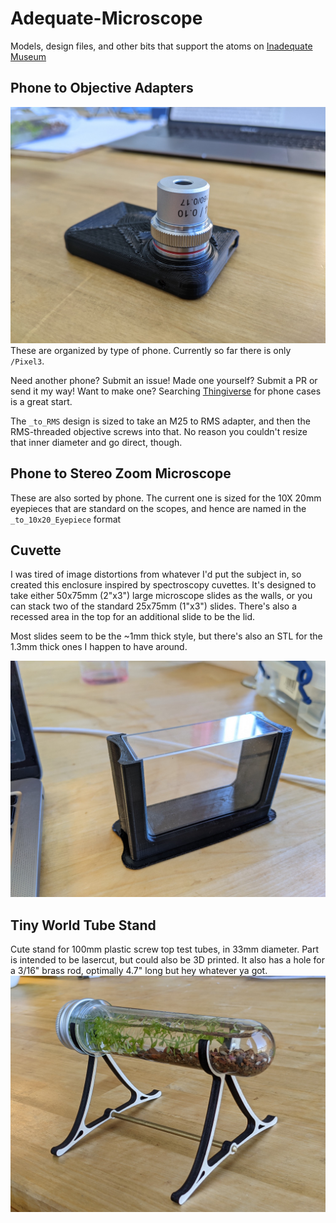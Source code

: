 # Adequate-Microscope

Models, design files, and other bits that support the atoms on [Inadequate Museum](https://www.inadequatemuseum.com)

## Phone to Objective Adapters
![Objective Adapter](/Pixel3/Pixel3_to_RMS_objective.jpg)
These are organized by type of phone. Currently so far there is only `/Pixel3`. 

Need another phone? Submit an issue! 
Made one yourself? Submit a PR or send it my way!
Want to make one? Searching [Thingiverse](https://www.thingiverse.com/) for phone cases is a great start.

The `_to_RMS` design is sized to take an M25 to RMS adapter, and then the RMS-threaded objective screws into that. No reason you couldn't resize that inner diameter and go direct, though.

## Phone to Stereo Zoom Microscope
These are also sorted by phone.
The current one is sized for the 10X 20mm eyepieces that are standard on the scopes, and hence are named in the `_to_10x20_Eyepiece` format

## Cuvette
I was tired of image distortions from whatever I'd put the subject in, so created this enclosure inspired by spectroscopy cuvettes. It's designed to take either 50x75mm (2"x3") large microscope slides as the walls, or you can stack two of the standard 25x75mm (1"x3") slides. There's also a recessed area in the top for an additional slide to be the lid.

Most slides seem to be the ~1mm thick style, but there's also an STL for the 1.3mm thick ones I happen to have around.

![Cuvette](/Cuvette/Cuvette.jpg)

## Tiny World Tube Stand
Cute stand for 100mm plastic screw top test tubes, in 33mm diameter. Part is intended to be lasercut, but could also be 3D printed. It also has a hole for a 3/16" brass rod, optimally 4.7" long but hey whatever ya got.
![Tube Stand](/TubeStand/TubeStand.jpg)
